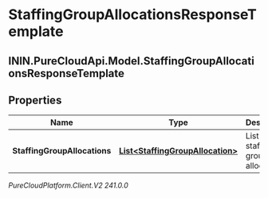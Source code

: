 # StaffingGroupAllocationsResponseTemplate

## ININ.PureCloudApi.Model.StaffingGroupAllocationsResponseTemplate

## Properties

|Name | Type | Description | Notes|
|------------ | ------------- | ------------- | -------------|
| **StaffingGroupAllocations** | [**List&lt;StaffingGroupAllocation&gt;**](StaffingGroupAllocation) | List of staffing group allocations | |



_PureCloudPlatform.Client.V2 241.0.0_
